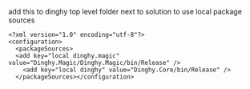 add this to dinghy top level folder next to solution to use local package sources

```
<?xml version="1.0" encoding="utf-8"?>  
<configuration>  
  <packageSources>
  <add key="local dinghy.magic" value="Dinghy.Magic/Dinghy.Magic/bin/Release" />  
    <add key="local dinghy" value="Dinghy.Core/bin/Release" />  
  </packageSources></configuration>
```